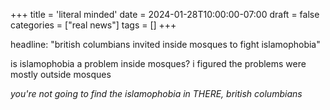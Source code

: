 +++
title = 'literal minded'
date = 2024-01-28T10:00:00-07:00
draft = false
categories = ["real news"]
tags = []
+++

headline: "british columbians invited inside mosques to fight islamophobia"

is islamophobia a problem inside mosques? i figured the problems were mostly outside mosques

_you're not going to find the islamophobia in THERE, british columbians_